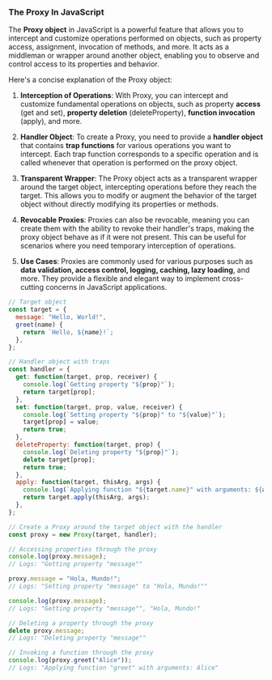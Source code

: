 ### The Proxy In JavaScript

The **Proxy object** in JavaScript is a powerful feature that allows you to intercept and customize operations performed on objects, such as property access, assignment, invocation of methods, and more. It acts as a middleman or wrapper around another object, enabling you to observe and control access to its properties and behavior.

Here's a concise explanation of the Proxy object:

1. **Interception of Operations**: With Proxy, you can intercept and customize fundamental operations on objects, such as property **access** (get and set), **property deletion** (deleteProperty), **function invocation** (apply), and more.

2. **Handler Object**: To create a Proxy, you need to provide a **handler object** that contains **trap functions** for various operations you want to intercept. Each trap function corresponds to a specific operation and is called whenever that operation is performed on the proxy object.

3. **Transparent Wrapper**: The Proxy object acts as a transparent wrapper around the target object, intercepting operations before they reach the target. This allows you to modify or augment the behavior of the target object without directly modifying its properties or methods.

4. **Revocable Proxies**: Proxies can also be revocable, meaning you can create them with the ability to revoke their handler's traps, making the proxy object behave as if it were not present. This can be useful for scenarios where you need temporary interception of operations.

5. **Use Cases**: Proxies are commonly used for various purposes such as **data validation, access control, logging, caching, lazy loading**, and more. They provide a flexible and elegant way to implement cross-cutting concerns in JavaScript applications.

```javascript
// Target object
const target = {
  message: "Hello, World!",
  greet(name) {
    return `Hello, ${name}!`;
  },
};

// Handler object with traps
const handler = {
  get: function(target, prop, receiver) {
    console.log(`Getting property "${prop}"`);
    return target[prop];
  },
  set: function(target, prop, value, receiver) {
    console.log(`Setting property "${prop}" to "${value}"`);
    target[prop] = value;
    return true;
  },
  deleteProperty: function(target, prop) {
    console.log(`Deleting property "${prop}"`);
    delete target[prop];
    return true;
  },
  apply: function(target, thisArg, args) {
    console.log(`Applying function "${target.name}" with arguments: ${args}`);
    return target.apply(thisArg, args);
  },
};

// Create a Proxy around the target object with the handler
const proxy = new Proxy(target, handler);

// Accessing properties through the proxy
console.log(proxy.message); 
// Logs: "Getting property "message""

proxy.message = "Hola, Mundo!"; 
// Logs: "Setting property "message" to "Hola, Mundo!""

console.log(proxy.message); 
// Logs: "Getting property "message"", "Hola, Mundo!"

// Deleting a property through the proxy
delete proxy.message; 
// Logs: "Deleting property "message""

// Invoking a function through the proxy
console.log(proxy.greet("Alice")); 
// Logs: "Applying function "greet" with arguments: Alice"
```

